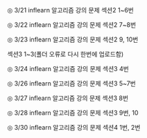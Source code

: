 ◎ 3/21
inflearn 알고리즘 강의 문제 섹션2 1~6번

◎ 3/22
inflearn 알고리즘 강의 문제 섹션2 7~8번

◎ 3/23
inflearn 알고리즘 강의 문제 섹션2 9, 10번

섹션3 1~3(폴더 오류로 다시 한번에 업로드함)

◎ 3/24
inflearn 알고리즘 강의 문제 섹션3 4번

◎ 3/26
inflearn 알고리즘 강의 문제 섹션3 5~7번

◎ 3/27
inflearn 알고리즘 강의 문제 섹션3 8번

◎ 3/28
inflearn 알고리즘 강의 문제 섹션3 9번, 10

◎ 3/30
inflearn 알고리즘 강의 문제 섹션4 1번, 2번
